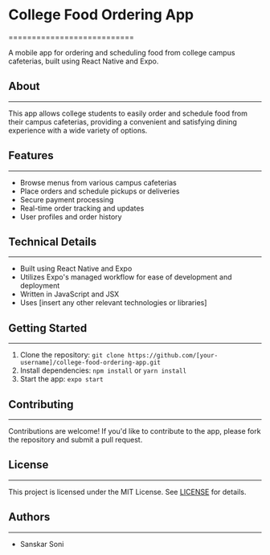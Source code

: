 # College Food Ordering App
===========================

A mobile app for ordering and scheduling food from college campus cafeterias, built using React Native and Expo.

## About
--------

This app allows college students to easily order and schedule food from their campus cafeterias, providing a convenient and satisfying dining experience with a wide variety of options.

## Features
------------

* Browse menus from various campus cafeterias
* Place orders and schedule pickups or deliveries
* Secure payment processing
* Real-time order tracking and updates
* User profiles and order history

## Technical Details
--------------------

* Built using React Native and Expo
* Utilizes Expo's managed workflow for ease of development and deployment
* Written in JavaScript and JSX
* Uses [insert any other relevant technologies or libraries]

## Getting Started
---------------

1. Clone the repository: `git clone https://github.com/[your-username]/college-food-ordering-app.git`
2. Install dependencies: `npm install` or `yarn install`
3. Start the app: `expo start`

## Contributing
------------

Contributions are welcome! If you'd like to contribute to the app, please fork the repository and submit a pull request.

## License
---------

This project is licensed under the MIT License. See [LICENSE](LICENSE) for details.

## Authors
---------

* Sanskar Soni
